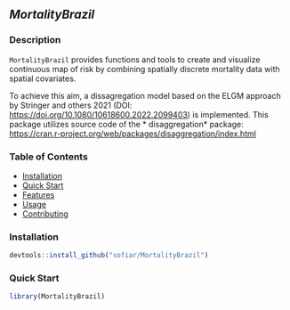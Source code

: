 ## *MortalityBrazil*

### Description 
`MortalityBrazil` provides functions and tools to create and visualize continuous
map of risk by combining spatially discrete mortality data with spatial covariates.

To achieve this aim, a dissagregation model based on the ELGM approach by Stringer and others 2021 (DOI: https://doi.org/10.1080/10618600.2022.2099403) is implemented. 
This package utilizes source code of the * disaggregation* package:  https://cran.r-project.org/web/packages/disaggregation/index.html



### **Table of Contents**
- [Installation](#installation)
- [Quick Start](#quick-start)
- [Features](#features)
- [Usage](#usage)
- [Contributing](#contributing)

### **Installation**

```r
devtools::install_github("sofiar/MortalityBrazil")
```

### **Quick Start**
```r
library(MortalityBrazil)
```


